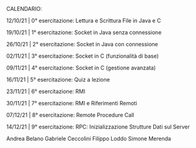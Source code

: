 CALENDARIO:

12/10/21 | 0° esercitazione: Lettura e Scrittura File in Java e C

19/10/21 | 1° esercitazione: Socket in Java senza connessione 

26/10/21 | 2° esercitazione: Socket in Java con connessione

02/11/21 | 3° esercitazione: Socket in C (funzionalità di base)

09/11/21 | 4° esercitazione: Socket in C (gestione avanzata)

16/11/21 | 5° esercitazione: Quiz a lezione

23/11/21 | 6° esercitazione: RMI

30/11/21 | 7° esercitazione: RMI e Riferimenti Remoti

07/12/21 | 8° esercitazione: Remote Procedure Call

14/12/21 | 9° esercitazione: RPC: Inizializzazione Strutture Dati sul Server
           
           
Andrea Belano
Gabriele Ceccolini
Filippo Loddo
Simone Merenda

